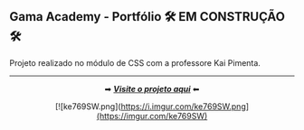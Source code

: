 ## Gama Academy - Portfólio :hammer_and_wrench: EM CONSTRUÇÃO :hammer_and_wrench: <br/>
Projeto realizado no módulo de CSS com a professore Kai Pimenta.  <br/>

---

<div align="center">
   
➡ [***Visite o projeto aqui***](https://) ⬅ <br />

[![ke769SW.png](https://i.imgur.com/ke769SW.png](https://imgur.com/ke769SW)

 </div>




